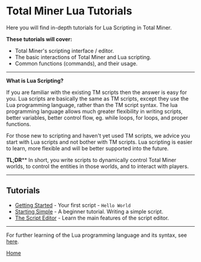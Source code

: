 # Total Miner Lua Tutorials

Here you will find in-depth tutorials for Lua Scripting in Total Miner.

**These tutorials will cover:**

- Total Miner's scripting interface / editor.
- The basic interactions of Total Miner and Lua scripting.
- Common functions (commands), and their usage.

___

**What is Lua Scripting?**

If you are familiar with the existing TM scripts then the answer is easy for you. Lua scripts are basically the same as TM scripts, except they use the Lua programming language, rather than the TM script syntax. The lua programming language allows much greater flexibility in writing scripts, better variables, better control flow, eg. while loops, for loops, and proper functions.

For those new to scripting and haven't yet used TM scripts, we advice you start with Lua scripts and not bother with TM scripts. Lua scripting is easier to learn, more flexible and will be better supported into the future.

**TL;DR**** In short, you write scripts to dynamically control Total Miner worlds, to control the entities in those worlds, and to interact with players.

___

## Tutorials

- [Getting Started](getting_started/main.md) - Your first script - `Hello World`
- [Starting Simple](starting_simple/main.md) - A beginner tutorial. Writing a simple script.
- [The Script Editor](editor_main/main.md) - Learn the main features of the script editor.

___

For further learning of the Lua programming language and its syntax, see [here](https://www.tutorialspoint.com/lua/lua_basic_syntax.htm).

[Home](../index)

